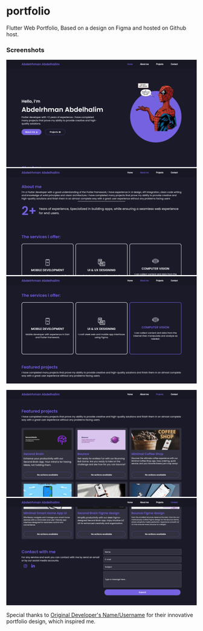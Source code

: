 # portfolio

Flutter Web Portfolio, Based on a design on Figma and hosted on Github host.

### Screenshots

![Screenshot](./assets/previews/home_preview1.png)
![Screenshot](./assets/previews/about_preview.png)
![Screenshot](./assets/previews/home_preview.png)

![Screenshot](./assets/previews/projects_one_preview.png)
![Screenshot](./assets/previews/contact_preview.png)


Special thanks to [Original Developer's Name/Username](https://github.com/radyhaggag) for their innovative portfolio design, which inspired me.

